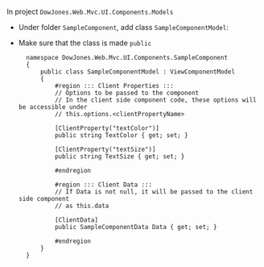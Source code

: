 ﻿In project `DowJones.Web.Mvc.UI.Components.Models`

* Under folder `SampleComponent`, add class `SampleComponentModel`:

* Make sure that the class is made `public`

		namespace DowJones.Web.Mvc.UI.Components.SampleComponent
		{
			public class SampleComponentModel : ViewComponentModel
			{
				#region ::: Client Properties :::
				// Options to be passed to the component
				// In the client side component code, these options will be accessible under
				// this.options.<clientPropertyName>

				[ClientProperty("textColor")]
				public string TextColor { get; set; }

				[ClientProperty("textSize")]
				public string TextSize { get; set; }

				#endregion

				#region ::: Client Data :::
				// If Data is not null, it will be passed to the client side component
				// as this.data

				[ClientData]
				public SampleComponentData Data { get; set; }

				#endregion
			}
		}